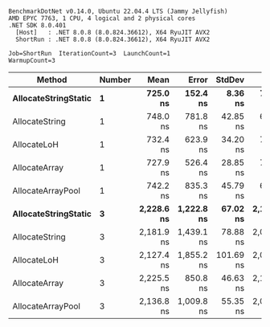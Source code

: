 ```

BenchmarkDotNet v0.14.0, Ubuntu 22.04.4 LTS (Jammy Jellyfish)
AMD EPYC 7763, 1 CPU, 4 logical and 2 physical cores
.NET SDK 8.0.401
  [Host]   : .NET 8.0.8 (8.0.824.36612), X64 RyuJIT AVX2
  ShortRun : .NET 8.0.8 (8.0.824.36612), X64 RyuJIT AVX2

Job=ShortRun  IterationCount=3  LaunchCount=1  
WarmupCount=3  

```
| Method               | Number | Mean       | Error      | StdDev    | Min        | Max        | Gen0   | Gen1   | Allocated |
|--------------------- |------- |-----------:|-----------:|----------:|-----------:|-----------:|-------:|-------:|----------:|
| **AllocateStringStatic** | **1**      |   **725.0 ns** |   **152.4 ns** |   **8.36 ns** |   **715.4 ns** |   **730.6 ns** | **0.0124** | **0.0114** |   **1.02 KB** |
| AllocateString       | 1      |   748.0 ns |   781.8 ns |  42.85 ns |   699.4 ns |   780.5 ns | 0.0124 | 0.0114 |   1.02 KB |
| AllocateLoH          | 1      |   732.4 ns |   623.9 ns |  34.20 ns |   710.1 ns |   771.8 ns | 0.0124 | 0.0114 |   1.02 KB |
| AllocateArray        | 1      |   727.9 ns |   526.4 ns |  28.85 ns |   707.4 ns |   760.9 ns | 0.0124 | 0.0114 |   1.02 KB |
| AllocateArrayPool    | 1      |   742.2 ns |   835.3 ns |  45.79 ns |   691.3 ns |   780.0 ns | 0.0124 | 0.0114 |   1.02 KB |
| **AllocateStringStatic** | **3**      | **2,228.6 ns** | **1,222.8 ns** |  **67.02 ns** | **2,151.2 ns** | **2,268.5 ns** | **0.0343** | **0.0305** |   **3.07 KB** |
| AllocateString       | 3      | 2,181.9 ns | 1,439.1 ns |  78.88 ns | 2,091.2 ns | 2,234.1 ns | 0.0343 | 0.0305 |   3.07 KB |
| AllocateLoH          | 3      | 2,127.4 ns | 1,855.2 ns | 101.69 ns | 2,060.8 ns | 2,244.4 ns | 0.0343 | 0.0305 |   3.07 KB |
| AllocateArray        | 3      | 2,225.5 ns |   850.8 ns |  46.63 ns | 2,180.8 ns | 2,273.8 ns | 0.0343 | 0.0305 |   3.07 KB |
| AllocateArrayPool    | 3      | 2,136.8 ns | 1,009.8 ns |  55.35 ns | 2,088.3 ns | 2,197.1 ns | 0.0343 | 0.0305 |   3.07 KB |
